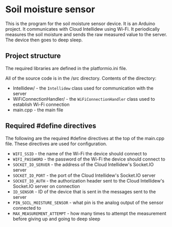 # Soil moisture sensor

This is the program for the soil moisture sensor device. It is an Arduino project.
It communicates with Cloud Intellidew using Wi-Fi. It periodically measures the soil moisture and sends the raw measured value to the server. The device then goes to deep sleep.

## Project structure

The required libraries are defined in the platformio.ini file.

All of the source code is in the /src directory. Contents of the directory:

+ Intellidew/ - the `Intellidew` class used for communication with the server
+ WiFiConnectionHandler/ - the `WiFiConnectionHandler` class used to establish Wi-Fi connection
+ main.cpp - the main file

## Required #define directives

The following are the required #define directives at the top of the main.cpp file. These directives are used for configuration.

+ `WIFI_SSID` - the name of the Wi-Fi the device should connect to
+ `WIFI_PASSWORD` - the password of the Wi-Fi the device should connect to
+ `SOCKET_IO_SERVER` - the address of the Cloud Intellidew's Socket.IO server
+ `SOCKET_IO_PORT` - the port of the Cloud Intellidew's Socket.IO server
+ `SOCKET_IO_AUTH` - the authorization header sent to the Cloud Intellidew's Socket.IO server on connection
+ `ID_SENSOR` - ID of the device that is sent in the messages sent to the server
+ `PIN_SOIL_MOISTURE_SENSOR` - what pin is the analog output of the sensor connected to
+ `MAX_MEASUREMENT_ATTEMPT` - how many times to attempt the measurement before giving up and going to deep sleep
